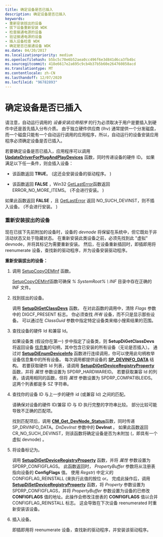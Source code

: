 ```yaml
---
title: 确定设备是否已插入
description: 确定设备是否已插入
keywords:
- 重新安装拔出的设备
- 拔下设备重新安装 WDK
- 检查接通电源的设备
- 验证接通电源的设备
- 插入设备检查 WDK
- 确定是否已接通设备 WDK
ms.date: 04/20/2017
ms.localizationpriority: medium
ms.openlocfilehash: b5bc5c70e6b52aea0cc496f6e3d841d6ca3fb4bc
ms.sourcegitcommit: 418e6617e2a695c9cb4b37b5b60e264760858acd
ms.translationtype: MT
ms.contentlocale: zh-CN
ms.lasthandoff: 12/07/2020
ms.locfileid: "96782893"
---
```

# <a name="determining-whether-a-device-is-plugged-in"></a>确定设备是否已插入


请注意，自动运行调用的 *设备安装应用程序* 的行为必须取决于用户是要插入到硬件中还是首先插入分布介质。 由于独立硬件供应商 (Ihv) 通常提供一个分发磁盘，而一个磁盘只能有一个自动运行调用的应用程序，所以，自动运行的设备安装应用程序必须确定设备是否已插入。

若要确定设备是否已插入，应用程序可以调用 [**UpdateDriverForPlugAndPlayDevices**](/windows/win32/api/newdev/nf-newdev-updatedriverforplugandplaydevicesa) 函数，同时传递设备的硬件 ID。 如果满足以下任一条件，则会插入设备：

-   该函数返回 **TRUE**。  (这还会安装设备的驱动程序。 ) 

-   该函数返回 **FALSE** ，Win32 [GetLastError](/windows/win32/api/errhandlingapi/nf-errhandlingapi-getlasterror)函数返回 ERROR_NO_MORE_ITEMS。  (不会进行安装。 ) 

如果此函数返回 **FALSE** ，且 [GetLastError](/windows/win32/api/errhandlingapi/nf-errhandlingapi-getlasterror) 返回 NO_SUCH_DEVINST，则不插入设备。  (不会进行安装。 ) 

### <a name="reinstalling-an-unplugged-device"></a>重新安装拔出的设备

现在已拔下先前附加的设备时，设备的 *devnode* 将保留在系统中，但它既处于非活动状态又处于隐藏状态。 在重新安装此类设备之前，必须先找到此 "虚拟" devnode，并将其标记为需要重新安装。 然后，在设备重新插回时，即插即用将 reenumerate 设备，查找新的驱动程序，并为设备安装驱动程序。

**重新安装拔出的设备：**

1.  调用 [SetupCopyOEMInf](/windows/win32/api/setupapi/nf-setupapi-setupcopyoeminfa) 函数。

    [SetupCopyOEMInf](/windows/win32/api/setupapi/nf-setupapi-setupcopyoeminfa)函数可确保 *% SystemRoot% \\ INF* 目录中存在正确的 INF 文件。

2.  找到拔出的设备。

    调用 [**SetupDiGetClassDevs**](/windows/win32/api/setupapi/nf-setupapi-setupdigetclassdevsw) 函数。 在对此函数的调用中，清除 *Flags* 参数中的 DIGCF_PRESENT 标志。 你必须查找 *所有* 设备，而不只是显示那些设备。 可以通过在 *ClassGuid* 参数中指定特定设备类来缩小搜索结果的范围。

3.  查找设备的硬件 Id 和兼容 Id。

    如果设备类 (假设你在第一) 步中指定了设备类，则 **SetupDiGetClassDevs** 将返回设备 [信息集](device-information-sets.md)的句柄，其中包含已安装的所有设备（无论是否插入）。 通过对 [**SetupDiEnumDeviceInfo**](/windows/win32/api/setupapi/nf-setupapi-setupdienumdeviceinfo) 函数进行连续调用，你可以使用此句柄枚举设备信息集中的所有设备。 每次调用都提供设备的 [**SP_DEVINFO_DATA**](/windows/win32/api/setupapi/ns-setupapi-sp_devinfo_data) 结构。 若要获取硬件 Id 列表，请调用 [**SetupDiGetDeviceRegistryProperty**](/windows/win32/api/setupapi/nf-setupapi-setupdigetdeviceregistrypropertya) 函数，并将 *属性* 参数设置为 SPDRP_HARDWAREID。 若要获取兼容 Id 的列表，请调用相同的函数，但将 *属性* 参数设置为 SPDRP_COMPATIBLEIDS。 这两个列表都是多 SZ 字符串。

4.  查找你的设备 ID 与上一步的硬件 id (或兼容 Id) 之间的匹配。

    请确保对设备的硬件 ID/兼容 ID 与 ID 执行完整的字符串比较。 部分比较可能导致不正确的匹配项。

    找到匹配项后，调用 [**CM_Get_DevNode_Status**](/windows/win32/api/cfgmgr32/nf-cfgmgr32-cm_get_devnode_status)函数，同时传递 SP_DRVINFO_DATA。*DnDevInst* 参数中的 **DevInst** 。 如果此函数返回 CR_NO_SUCH_DEVINST，则该函数将确定设备是否为未附加 (，即具有一个虚拟 devnode) 。

5.  将设备标记为。

    调用 [**SetupDiGetDeviceRegistryProperty**](/windows/win32/api/setupapi/nf-setupapi-setupdigetdeviceregistrypropertya) 函数，并将 *属性* 参数设置为 SPDRP_CONFIGFLAGS。 此函数返回时， *PropertyBuffer* 参数将从注册表指向设备的 **ConfigFlags** 值。 使用 *Regstr*) 中定义的 CONFIGFLAG_REINSTALL (来执行此值的按位 or。 完成此操作后，调用 [**SetupDiSetDeviceRegistryProperty**](/windows/win32/api/setupapi/nf-setupapi-setupdisetdeviceregistrypropertya) 函数，将 *Property* 参数设置为 SPDRP_CONFIGFLAGS，并将 *PropertyBuffer* 参数设置为设备的已修改 **CONFIGFLAGS** 值的地址。此操作会修改注册表的 **CONFIGFLAGS** 值以合并 CONFIGFLAG_REINSTALL 标志。 这会导致在下次设备 reenumerated 时重新安装该设备。

6.  插入设备。

    即插即用将 reenumerate 设备，查找新的驱动程序，并安装该驱动程序。

